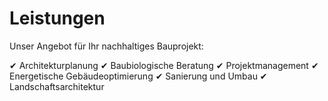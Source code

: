 # Leistungen

Unser Angebot für Ihr nachhaltiges Bauprojekt:

✔ Architekturplanung
✔ Baubiologische Beratung
✔ Projektmanagement
✔ Energetische Gebäudeoptimierung
✔ Sanierung und Umbau
✔ Landschaftsarchitektur
